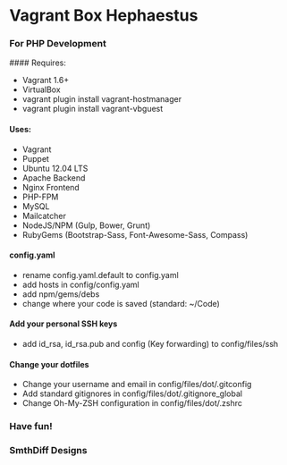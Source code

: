 # Vagrant Box Hephaestus
### For PHP Development

#### Requires:
* Vagrant 1.6+
* VirtualBox
* vagrant plugin install vagrant-hostmanager
* vagrant plugin install vagrant-vbguest

#### Uses:
* Vagrant
* Puppet
* Ubuntu 12.04 LTS
* Apache Backend
* Nginx Frontend
* PHP-FPM
* MySQL
* Mailcatcher
* NodeJS/NPM (Gulp, Bower, Grunt)
* RubyGems (Bootstrap-Sass, Font-Awesome-Sass, Compass)

#### config.yaml
* rename config.yaml.default to config.yaml
* add hosts in config/config.yaml
* add npm/gems/debs
* change where your code is saved (standard: ~/Code)

#### Add your personal SSH keys
* add id_rsa, id_rsa.pub and config (Key forwarding) to config/files/ssh

#### Change your dotfiles
* Change your username and email in config/files/dot/.gitconfig
* Add standard gitignores in config/files/dot/.gitignore_global
* Change Oh-My-ZSH configuration in config/files/dot/.zshrc

### Have fun!

### SmthDiff Designs